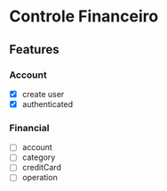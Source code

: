 # Controle Financeiro

## Features

### Account
- [x] create user
- [x] authenticated

### Financial
- [ ] account
- [ ] category
- [ ] creditCard
- [ ] operation
